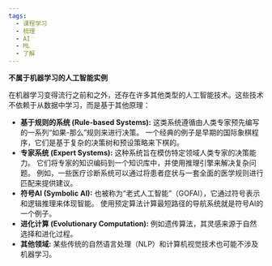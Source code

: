 ```yaml
---
tags:
  - 课程学习
  - 梳理
  - AI
  - ML
  - 了解
---
```


**不属于机器学习的人工智能实例**

在机器学习变得流行之前和之外，还存在许多其他类型的人工智能技术。这些技术不依赖于从数据中学习，而是基于其他原理：

*   **基于规则的系统 (Rule-based Systems):** 这类系统遵循由人类专家预先编写的一系列“如果-那么”规则来进行决策。 一个经典的例子是早期的国际象棋程序，它们是基于复杂的决策树和预设策略来下棋的。
*   **专家系统 (Expert Systems):** 这种系统旨在模仿特定领域人类专家的决策能力。 它们将专家的知识编码到一个知识库中，并使用推理引擎来解决复杂问题。 例如，一些医疗诊断系统可以通过将患者症状与一套全面的医学规则进行匹配来提供建议。
*   **符号AI (Symbolic AI):** 也被称为“老式人工智能”（GOFAI），它通过符号表示和逻辑推理来体现智能。 使用预定算法计算最短路径的导航系统就是符号AI的一个例子。
*   **进化计算 (Evolutionary Computation):** 例如遗传算法，其灵感来源于自然选择和进化过程。
*   **其他领域:** 某些传统的自然语言处理（NLP）和计算机视觉技术也可能不涉及机器学习。